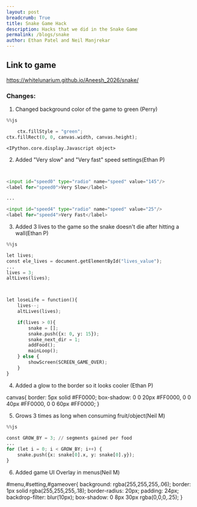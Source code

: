 ```yaml
---
layout: post
breadcrumb: True
title: Snake Game Hack
description: Hacks that we did in the Snake Game
permalink: /blogs/snake
author: Ethan Patel and Neil Manjrekar
---
```


## Link to game
https://whitelunarium.github.io/Aneesh_2026/snake/



### Changes:

1. Changed background color of the game to green (Perry)


```python
%%js

    ctx.fillStyle = "green";
ctx.fillRect(0, 0, canvas.width, canvas.height);
```


    <IPython.core.display.Javascript object>


2. Added "Very slow" and "Very fast" speed settings(Ethan P)



```python


<input id="speed0" type="radio" name="speed" value="145"/>
<label for="speed0">Very Slow</label>

...

<input id="speed4" type="radio" name="speed" value="25"/>
<label for="speed4">Very Fast</label>

```

3. Added 3 lives to the game so the snake doesn't die after hitting a wall(Ethan P)



```python
%%js

let lives;
const ele_lives = document.getElementById("lives_value");
...
lives = 3; 
altLives(lives);



let loseLife = function(){
    lives--;
    altLives(lives);

    if(lives > 0){
        snake = [];
        snake.push({x: 0, y: 15});
        snake_next_dir = 1;
        addFood();
        mainLoop();
    } else {
        showScreen(SCREEN_GAME_OVER);
    }
}
```

4. Added a glow to the border so it looks cooler (Ethan P)

canvas{
    border: 5px solid #FF0000;
    box-shadow:
        0 0 20px #FF0000,
        0 0 40px #FF0000,
        0 0 60px #FF0000;
}

5. Grows 3 times as long when consuming fruit/object(Neil M)



```python
%%js

const GROW_BY = 3; // segments gained per food
...
for (let i = 0; i < GROW_BY; i++) { 
    snake.push({x: snake[0].x, y: snake[0].y}); 
}

```

6. Added game UI Overlay in menus(Neil M)

#menu,#setting,#gameover{
    background: rgba(255,255,255,.06);
    border: 1px solid rgba(255,255,255,.18);
    border-radius: 20px;
    padding: 24px;
    backdrop-filter: blur(10px);
    box-shadow: 0 8px 30px rgba(0,0,0,.25);
}
